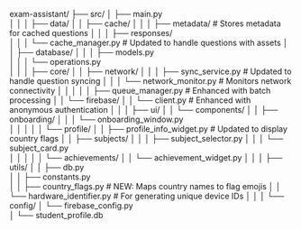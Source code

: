 exam-assistant/
├── src/
│   ├── main.py                
│   │
│   ├── data/
│   │   ├── cache/
│   │   │   ├── metadata/       # Stores metadata for cached questions
│   │   │   ├── responses/      
│   │   │   └── cache_manager.py # Updated to handle questions with assets
│   │   ├── database/
│   │   │   ├── models.py      
│   │   │   └── operations.py  
│   │
│   ├── core/
│   │   ├── network/
│   │   │   ├── sync_service.py        # Updated to handle question syncing
│   │   │   └── network_monitor.py     # Monitors network connectivity
│   │   │
│   │   ├── queue_manager.py           # Enhanced with batch processing
│   │   └── firebase/
│   │       └── client.py              # Enhanced with anonymous authentication
│   │
│   ├── ui/
│   │   └── components/
│   │       ├── onboarding/
│   │       │   └── onboarding_window.py  
│   │       │
│   │       └── profile/
│   │           ├── profile_info_widget.py # Updated to display country flags
│   │           ├── subjects/
│   │           │   ├── subject_selector.py 
│   │           │   └── subject_card.py     
│   │           │
│   │           └── achievements/
│   │               └── achievement_widget.py 
│   │
│   ├── utils/
│   │   ├── db.py              
│   │   ├── constants.py        
│   │   ├── country_flags.py    # NEW: Maps country names to flag emojis
│   │   └── hardware_identifier.py  # For generating unique device IDs
│   │
│   └── config/
│       └── firebase_config.py  
│
└── student_profile.db         